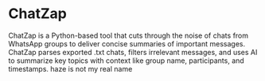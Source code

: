 # ChatZap
ChatZap is a Python-based tool that cuts through the noise of chats from WhatsApp groups to deliver concise summaries of important messages. ChatZap  parses exported .txt chats, filters irrelevant messages, and uses AI to summarize key topics with context like group name, participants, and timestamps. 
haze is not my real name 